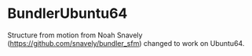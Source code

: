 # BundlerUbuntu64
Structure from motion from Noah Snavely (https://github.com/snavely/bundler_sfm) changed to work on Ubuntu64. 
